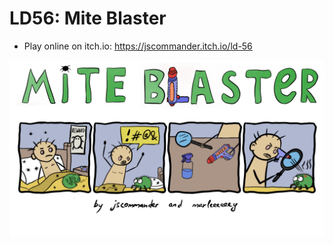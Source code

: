 # LD56: Mite Blaster

- Play online on itch.io: https://jscommander.itch.io/ld-56

![alt text](assets/images/loading.png)
